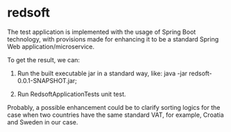 # redsoft

The test application is implemented with the usage of Spring Boot technology, with provisions made for enhancing it to be a standard Spring Web application/microservice.

To get the result, we can:

1. Run the built executable jar in a standard way, like: java -jar redsoft-0.0.1-SNAPSHOT.jar;

2. Run RedsoftApplicationTests unit test.

Probably, a possible enhancement could be to clarify sorting logics for the case when two countries have the same standard VAT, for example, Croatia and Sweden in our case.
